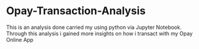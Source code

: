 # Opay-Transaction-Analysis
This is an analysis done carried my using python via Jupyter Notebook. Through this analysis i gained more insights on how i transact with my Opay Online App
